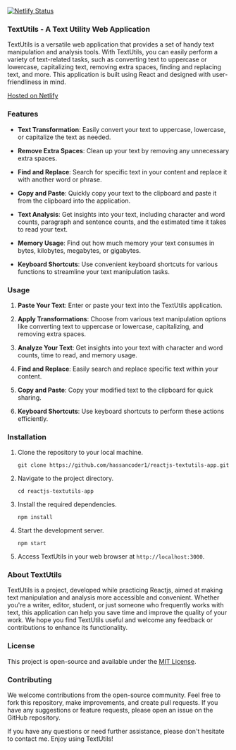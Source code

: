 [![Netlify Status](https://api.netlify.com/api/v1/badges/c653b63b-8e4e-425e-b6e6-d9f5fd2ff2f5/deploy-status?branch=master)](https://app.netlify.com/sites/hassancoder-reactjs-textutils-app/deploys)
### TextUtils - A Text Utility Web Application

TextUtils is a versatile web application that provides a set of handy text manipulation and analysis tools. With TextUtils, you can easily perform a variety of text-related tasks, such as converting text to uppercase or lowercase, capitalizing text, removing extra spaces, finding and replacing text, and more. This application is built using React and designed with user-friendliness in mind.

[Hosted on Netlify](https://hassancoder-reactjs-textutils-app.netlify.app/)

### Features

- **Text Transformation**: Easily convert your text to uppercase, lowercase, or capitalize the text as needed.

- **Remove Extra Spaces**: Clean up your text by removing any unnecessary extra spaces.

- **Find and Replace**: Search for specific text in your content and replace it with another word or phrase.

- **Copy and Paste**: Quickly copy your text to the clipboard and paste it from the clipboard into the application.

- **Text Analysis**: Get insights into your text, including character and word counts, paragraph and sentence counts, and the estimated time it takes to read your text.

- **Memory Usage**: Find out how much memory your text consumes in bytes, kilobytes, megabytes, or gigabytes.

- **Keyboard Shortcuts**: Use convenient keyboard shortcuts for various functions to streamline your text manipulation tasks.

### Usage

1. **Paste Your Text**: Enter or paste your text into the TextUtils application.

2. **Apply Transformations**: Choose from various text manipulation options like converting text to uppercase or lowercase, capitalizing, and removing extra spaces.

3. **Analyze Your Text**: Get insights into your text with character and word counts, time to read, and memory usage.

4. **Find and Replace**: Easily search and replace specific text within your content.

5. **Copy and Paste**: Copy your modified text to the clipboard for quick sharing.

6. **Keyboard Shortcuts**: Use keyboard shortcuts to perform these actions efficiently.

### Installation

1. Clone the repository to your local machine.

   ```
   git clone https://github.com/hassancoder1/reactjs-textutils-app.git
   ```

2. Navigate to the project directory.

   ```
   cd reactjs-textutils-app
   ```

3. Install the required dependencies.

   ```
   npm install
   ```

4. Start the development server.

   ```
   npm start
   ```

5. Access TextUtils in your web browser at `http://localhost:3000`.

### About TextUtils

TextUtils is a project, developed while practicing Reactjs, aimed at making text manipulation and analysis more accessible and convenient. Whether you're a writer, editor, student, or just someone who frequently works with text, this application can help you save time and improve the quality of your work. We hope you find TextUtils useful and welcome any feedback or contributions to enhance its functionality.

### License

This project is open-source and available under the [MIT License](https://opensource.org/licenses/MIT).

### Contributing

We welcome contributions from the open-source community. Feel free to fork this repository, make improvements, and create pull requests. If you have any suggestions or feature requests, please open an issue on the GitHub repository.

If you have any questions or need further assistance, please don't hesitate to contact me. Enjoy using TextUtils!
